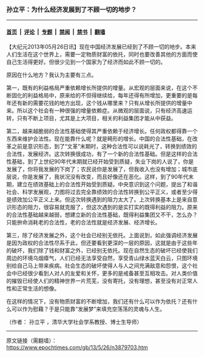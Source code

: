 ### 孙立平：为什么经济发展到了不顾一切的地步？

---

#### [首页](../../../..?n3879703) &nbsp;|&nbsp; [评论](../../../../../epoch-comment?n3879703) &nbsp;|&nbsp; [专题](../../../../../epoch-special?n3879703) &nbsp;|&nbsp; [禁闻](../../../../../epoch-news?n3879703) &nbsp;|&nbsp; [禁书](../../../../../books?n3879703) &nbsp;|&nbsp; [翻墙](https://github.com/gfw-breaker/nogfw/blob/master/README.md?n3879703)


<div class="post_content" id="artbody" itemprop="articleBody">
 <!-- article content begin -->
 <p>
  【大纪元2013年05月26日讯】现在中国经济发展已经到了不顾一切的地步。本来人们生活在这个世界上，需要一定物质财富的依托，同时也要改善其他的方面而使自己生活得更好。但很少见到一个国家为了经济而如此不顾一切的。
 </p>
 <p>
  原因在什么地方？我认为主要有三点。
 </p>
 <p>
  第一，既有的利益格局严重依赖增长所提供的增量。从宏观的层面来说，在这个不断固化的利益格局中，原来给的不但得继续给，每年还得有所增加，更重要的是每年还有新的需要花钱的地方出现，这个钱从哪里来？只有从增长所提供的增量中来。所以这个社会有一种很强的增量依赖症。从微观的层面说，只有经济高速运转，只有不断上项目，尤其是上大项目，相关的利益集团才能从中获益。
 </p>
 <p>
  第二，越来越脆弱的合法性基础使得其严重依赖于经济增长。任何政权都得靠一个东西来维护合法性。现在能靠什么呢？就是畸形的增长。中国的合法性基础，在改革之前是意识形态，到了“文革”末期时，这种合法性可以说耗光了，转换到绩效的合法性，发展经济。这次转换很成功，有了一个新的合法性基础。但是这样的合法性基础，到了上世纪90年代末期就已经开始受到质疑，失业下岗的人说了，你是发展了，你将我发展的下岗了；农民说你是发展了，但我收入也没有增加；城市底层说，你是发展了，我状况没有改变，而且好像还在恶化。这样，到了90年代末期，建立在绩效基础上的合法性开始受到质疑。中央意识到这个问题，提出了和谐社会、科学发展观，力图将过去完全靠绩效的合法性转换到公平正义，或者至少得是绩效加公平正义上来。但这次转换遇到的阻力太大了。上次转换基本上是来自意识形态的阻力，很容易就克服了，但这次遇到的是实打实的既得利益的阻力。原来的合法性基础越来越弱，想建立新的合法性基础，既得利益集团又不干，怎么办？只能拚命消耗老的合法性，老的合法性就是经济发展、经济增长。
 </p>
 <p>
  第三，除了经济发展之外，这个社会已经别无依托。上面说到，如此强调经济发展是因为政权的合法性尽系于此，但还要看到更深的一层的原因，这就是由于这些年的破坏，我们除了钱和财富之外，已经别无依托。现在自然生态的破坏已经使我们周边的环境乌烟瘴气，人们已经无法享受自然，享受青山绿水蓝天白云，只图环境别给自己马上带来疾病。社会生态的破坏使得人与人之间充满敌意和怨恨，这个社会中已经很少看到人对人的友爱和关怀，更多的是戒备甚至互相攻击。对人类价值的摧毁已经使人们的精神世界一片荒芜，没有寄托，没有理想，甚至没有对正常人性和正常生活的想像。
 </p>
 <p>
  在这样的情况下，没有物质财富的不断增加，我们还有什么可以作为依托？还有什么可以作为慰藉？于是只能靠“发展梦”来填充空荡荡的灵魂与人生。
 </p>
 <p>
  （作者：
  <ok href="https://www.epochtimes.com/gb/tag/%E5%AD%99%E7%AB%8B%E5%B9%B3.html">
   孙立平
  </ok>
  ，清华大学社会学系教授、博士生导师）
 </p>
 <!-- article content end -->
 <div id="below_article_ad">
 </div>
</div>


---

原文链接（需翻墙）：https://www.epochtimes.com/gb/13/5/26/n3879703.htm